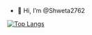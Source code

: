 - 👋 Hi, I’m @Shweta2762
<!-- - 👀 I’m interested in app and web development
- 🌱 I’m currently learning ...
- 💞️ I’m looking to collaborate on ...
- 📫 How to reach me ... -->

<!-- [![Anurag's GitHub stats](https://github-readme-stats.vercel.app/api?username=Shweta2762)](https://github.com/anuraghazra/github-readme-stats) -->

[![Top Langs](https://github-readme-stats.vercel.app/api/top-langs/?username=Shweta2762&langs_count=8)](https://github.com/anuraghazra/github-readme-stats)
<!---
Shweta2762/Shweta2762 is a ✨ special ✨ repository because its `README.md` (this file) appears on your GitHub profile.
You can click the Preview link to take a look at your changes.
--->
